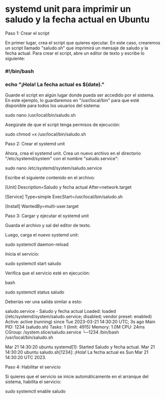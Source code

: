 # systemd unit para imprimir un saludo y la fecha actual en Ubuntu

Paso 1: Crear el script

En primer lugar, crea el script que quieres ejecutar. En este caso, crearemos un script llamado "saludo.sh" que imprimirá un mensaje de saludo y la fecha actual. Para crear el script, abre un editor de texto y escribe lo siguiente:

### #!/bin/bash

### echo "¡Hola! La fecha actual es $(date)."

Guarde el script en algún lugar donde pueda ser accedido por el sistema. En este ejemplo, lo guardaremos en "/usr/local/bin" para que esté disponible para todos los usuarios del sistema:

sudo nano /usr/local/bin/saludo.sh

Asegúrate de que el script tenga permisos de ejecución:

sudo chmod +x /usr/local/bin/saludo.sh

Paso 2: Crear el systemd unit

Ahora, crea el systemd unit. Crea un nuevo archivo en el directorio "/etc/systemd/system" con el nombre "saludo.service":

sudo nano /etc/systemd/system/saludo.service

Escribe el siguiente contenido en el archivo:

[Unit]
Description=Saludo y fecha actual
After=network.target

[Service]
Type=simple
ExecStart=/usr/local/bin/saludo.sh

[Install]
WantedBy=multi-user.target

Paso 3: Cargar y ejecutar el systemd unit

Guarda el archivo y sal del editor de texto.

Luego, carga el nuevo systemd unit:

sudo systemctl daemon-reload

Inicia el servicio:

sudo systemctl start saludo

Verifica que el servicio esté en ejecución:

bash

sudo systemctl status saludo

Deberías ver una salida similar a esto:

saludo.service - Saludo y fecha actual
   Loaded: loaded (/etc/systemd/system/saludo.service; disabled; vendor preset: enabled)
   Active: active (running) since Tue 2023-03-21 14:30:20 UTC; 3s ago
 Main PID: 1234 (saludo.sh)
    Tasks: 1 (limit: 4915)
   Memory: 1.0M
      CPU: 24ms
   CGroup: /system.slice/saludo.service
           └─1234 /bin/bash /usr/local/bin/saludo.sh

Mar 21 14:30:20 ubuntu systemd[1]: Started Saludo y fecha actual.
Mar 21 14:30:20 ubuntu saludo.sh[1234]: ¡Hola! La fecha actual es Sun Mar 21 14:30:20 UTC 2023.

Paso 4: Habilitar el servicio

Si quieres que el servicio se inicie automáticamente en el arranque del sistema, habilita el servicio:

sudo systemctl enable saludo
